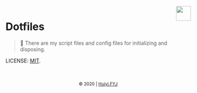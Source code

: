 <img src='https://dotfiles.github.io/images/dotfiles-logo.png' height='40' align='right'/>

# Dotfiles
> 📑 There are my script files and config files for initializing and disposing.

LICENSE: [MIT](https://github.com/huiyifyj/dotfiles/blob/master/LICENSE).

<br>
<br>
<div align=center>
    <sub>
        &copy; 2020 | <a href="https://huiyifyj.github.io">Huiyi.FYJ</a>
    </sub>
</div>
